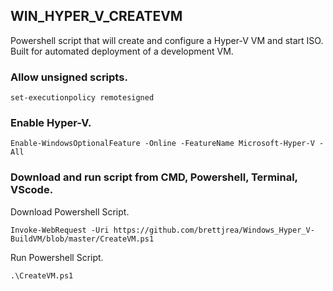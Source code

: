 ## WIN_HYPER_V_CREATEVM
Powershell script that will create and configure a Hyper-V VM and start ISO. Built for automated deployment of a development VM.


### Allow unsigned scripts.

```
set-executionpolicy remotesigned
```

### Enable Hyper-V.

```
Enable-WindowsOptionalFeature -Online -FeatureName Microsoft-Hyper-V -All
```

### Download and run script from CMD, Powershell, Terminal, VScode.


Download Powershell Script.

```
Invoke-WebRequest -Uri https://github.com/brettjrea/Windows_Hyper_V-BuildVM/blob/master/CreateVM.ps1
```

Run Powershell Script.

```
.\CreateVM.ps1
```
